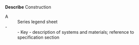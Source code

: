 <span class="transform-to-uppercase">**Describe** Construction</span>

<dl>
<dt id="building-components-dt-content">
<div markdown="1">
A
</div>
</dt>
<dd id="building-components-dd-content">
<div markdown="1">
<span class="transform-to-uppercase">Series legend sheet</span>
</div>
</dd>

<dt id="building-components-dt-content">
<div markdown="1">
 -
</div>
</dt>
<dd id="building-components-dd-content">
<div markdown="1">
- Key - description of systems and materials; reference to specification section
</div>
</dd>
</dl>
